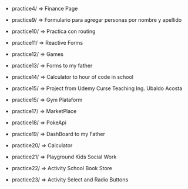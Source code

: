 
- practice4/ => Finance Page

- practice9/  => Formulario para agregar personas por nombre y apellido
- practice10/ => Practica con routing
- practice11/ => Reactive Forms
- practice12/ => Games
- practice13/ => Forms to my father 
- practice14/ => Calculator to hour of code in school
- practice15/ => Project from Udemy Curse Teaching Ing. Ubaldo Acosta
- practice15/ => Gym Plataform

- practice17/ => MarketPlace
- practice18/ => PokeApi
- practice19/ => DashBoard to my Father
- practice20/ => Calculator
- practice21/ => Playground Kids Social Work
- practice22/ => Activity School Book Store
- practice23/ => Activity Select and Radio Buttons

